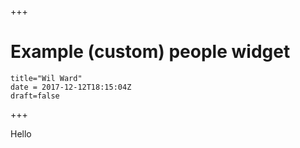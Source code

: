 +++
# Example (custom) people widget

    title="Wil Ward"
    date = 2017-12-12T18:15:04Z
    draft=false
+++

Hello
